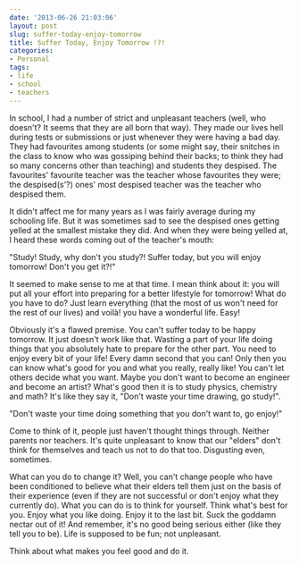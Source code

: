 ```yaml
---
date: '2013-06-26 21:03:06'
layout: post
slug: suffer-today-enjoy-tomorrow
title: Suffer Today, Enjoy Tomorrow !?!
categories:
- Personal
tags:
- life
- school
- teachers
---
```


In school, I had a number of strict and unpleasant teachers (well, who doesn't? It seems that they are all born that way). They made our lives hell during tests or submissions or just whenever they were having a bad day. They had favourites among students (or some might say, their snitches in the class to know who was gossiping behind their backs; to think they had so many concerns other than teaching) and students they despised. The favourites' favourite teacher was the teacher whose favourites they were; the despised(s'?) ones' most despised teacher was the teacher who despised them.

It didn't affect me for many years as I was fairly average during my schooling life. But it was sometimes sad to see the despised ones getting yelled at the smallest mistake they did. And when they were being yelled at, I heard these words coming out of the teacher's mouth:

"Study! Study, why don't you study?! Suffer today, but you will enjoy tomorrow! Don't you get it?!"

It seemed to make sense to me at that time. I mean think about it: you will put all your effort into preparing for a better lifestyle for tomorrow! What do you have to do? Just learn everything (that the most of us won't need for the rest of our lives) and voilà! you have a wonderful life. Easy!

Obviously it's a flawed premise. You can't suffer today to be happy tomorrow. It just doesn't work like that. Wasting a part of your life doing things that you absolutely hate to prepare for the other part. You need to enjoy every bit of your life! Every damn second that you can! Only then you can know what's good for you and what you really, really like! You can't let others decide what you want. Maybe you don't want to become an engineer and become an artist? What's good then it is to study physics, chemistry and math? It's like they say it, "Don't waste your time drawing, go study!".

"Don't waste your time doing something that you don't want to, go enjoy!"

Come to think of it, people just haven't thought things through. Neither parents nor teachers. It's quite unpleasant to know that our "elders" don't think for themselves and teach us not to do that too. Disgusting even, sometimes.

What can you do to change it? Well, you can't change people who have been conditioned to believe what their elders tell them just on the basis of their experience (even if they are not successful or don't enjoy what they currently do). What you can do is to think for yourself. Think what's best for you. Enjoy what you like doing. Enjoy it to the last bit. Suck the goddamn nectar out of it! And remember, it's no good being serious either (like they tell you to be). Life is supposed to be fun; not unpleasant.

Think about what makes you feel good and do it.
